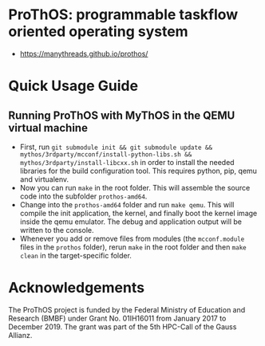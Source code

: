 # ProThOS: programmable taskflow oriented operating system

* https://manythreads.github.io/prothos/

# Quick Usage Guide

## Running ProThOS with MyThOS in the QEMU virtual machine

* First, run `git submodule init && git submodule update && mythos/3rdparty/mcconf/install-python-libs.sh && mythos/3rdparty/install-libcxx.sh` in order to install the needed libraries for the build configuration tool. This requires python, pip, qemu and virtualenv.
* Now you can run `make` in the root folder. This will assemble the source code into the subfolder `prothos-amd64`.
* Change into the `prothos-amd64` folder and run `make qemu`. This will compile the init application, the kernel, and finally boot the kernel image inside the qemu emulator. The debug and application output will be written to the console.
* Whenever you add or remove files from modules (the `mcconf.module` files in the `prothos` folder), rerun `make` in the root folder and then `make clean` in the target-specific folder.

# Acknowledgements

The ProThOS project is funded by the Federal Ministry of Education and Research (BMBF) under Grant No. 01IH16011 from January 2017 to December 2019. The grant was part of the 5th HPC-Call of the Gauss Allianz.
